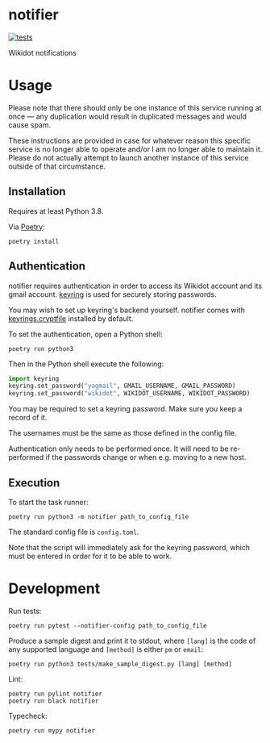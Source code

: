 # notifier

[![tests](https://github.com/croque-scp/notifier/actions/workflows/tests.yml/badge.svg)](https://github.com/croque-scp/notifier/actions/workflows/tests.yml)

Wikidot notifications

# Usage

Please note that there should only be one instance of this service running
at once &mdash; any duplication would result in duplicated messages and
would cause spam.

These instructions are provided in case for whatever reason this specific
service is no longer able to operate and/or I am no longer able to maintain
it. Please do not actually attempt to launch another instance of this
service outside of that circumstance.

## Installation

Requires at least Python 3.8.

Via [Poetry](https://python-poetry.org/):

```shell
poetry install
```

## Authentication

notifier requires authentication in order to access its Wikidot account and
its gmail account. [keyring](https://github.com/jaraco/keyring) is used for
securely storing passwords.

You may wish to set up keyring's backend yourself. notifier comes with
[keyrings.cryptfile](https://pypi.org/project/keyrings.cryptfile/)
installed by default.

To set the authentication, open a Python shell:

```shell
poetry run python3
```

Then in the Python shell execute the following:

```python
import keyring
keyring.set_password("yagmail", GMAIL_USERNAME, GMAIL_PASSWORD)
keyring.set_password("wikidot", WIKIDOT_USERNAME, WIKIDOT_PASSWORD)
```

You may be required to set a keyring password. Make sure you keep a record
of it.

The usernames must be the same as those defined in the config file.

Authentication only needs to be performed once. It will need to be
re-performed if the passwords change or when e.g. moving to a new host.

## Execution

To start the task runner:

```shell
poetry run python3 -m notifier path_to_config_file
```

The standard config file is `config.toml`.

Note that the script will immediately ask for the keyring password, which
must be entered in order for it to be able to work.

# Development

Run tests:

```shell
poetry run pytest --notifier-config path_to_config_file
```

Produce a sample digest and print it to stdout, where `[lang]` is the code
of any supported language and `[method]` is either `pm` or `email`:

```shell
poetry run python3 tests/make_sample_digest.py [lang] [method]
```

Lint:

```shell
poetry run pylint notifier
poetry run black notifier
```

Typecheck:

```shell
poetry run mypy notifier
```
